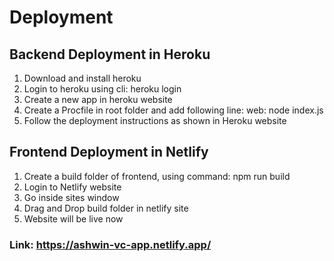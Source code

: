 # Deployment

## Backend Deployment in Heroku

1. Download and install heroku
2. Login to heroku using cli: heroku login
3. Create a new app in heroku website
4. Create a Procfile in root folder and add following line: web: node index.js
5. Follow the deployment instructions as shown in Heroku website

## Frontend Deployment in Netlify

1. Create a build folder of frontend, using command: npm run build
2. Login to Netlify website
3. Go inside sites window 
4. Drag and Drop build folder in netlify site
5. Website will be live now

### Link: https://ashwin-vc-app.netlify.app/
